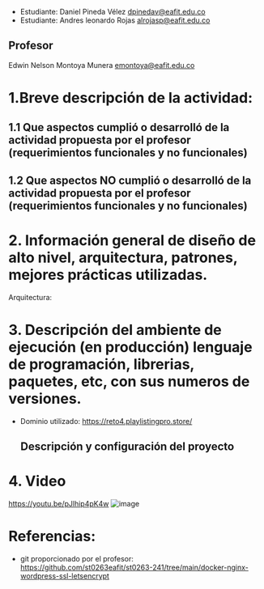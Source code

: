 - Estudiante: Daniel Pineda Vélez dpinedav@eafit.edu.co
- Estudiante: Andres leonardo Rojas alrojasp@eafit.edu.co

## Profesor
Edwin Nelson Montoya Munera emontoya@eafit.edu.co

# 1.Breve descripción de la actividad:


## 1.1 Que aspectos cumplió o desarrolló de la actividad propuesta por el profesor (requerimientos funcionales y no funcionales)

## 1.2  Que aspectos NO cumplió o desarrolló de la actividad propuesta por el profesor (requerimientos funcionales y no funcionales)

# 2. Información general de diseño de alto nivel, arquitectura, patrones, mejores prácticas utilizadas.
Arquitectura:


# 3. Descripción del ambiente de ejecución (en producción) lenguaje de programación, librerias, paquetes, etc, con sus numeros de versiones.
- Dominio utilizado: https://reto4.playlistingpro.store/


  ## Descripción y configuración del proyecto

# 4. Video
https://youtu.be/pJlhip4pK4w
![image](https://github.com/danipive/st0263-Reto4/assets/92877092/817f21fe-3c0c-4f56-851a-5565784ee1ec)


# Referencias:
- git proporcionado por el profesor: https://github.com/st0263eafit/st0263-241/tree/main/docker-nginx-wordpress-ssl-letsencrypt
